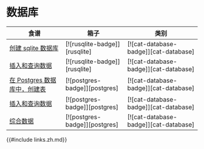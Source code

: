 # 数据库

| 食谱                                                      | 箱子                          | 类别                                  |
| --------------------------------------------------------- | ----------------------------- | ------------------------------------- |
| [创建 sqlite 数据库][ex-sqlite-initialization]            | [![rusqlite-badge]][rusqlite] | [![cat-database-badge]][cat-database] |
| [插入和查询数据][ex-sqlite-insert-select]                 | [![rusqlite-badge]][rusqlite] | [![cat-database-badge]][cat-database] |
| [在 Postgres 数据库中，创建表][ex-postgres-create-tables] | [![postgres-badge]][postgres] | [![cat-database-badge]][cat-database] |
| [插入和查询数据][ex-postgres-insert-query-data]           | [![postgres-badge]][postgres] | [![cat-database-badge]][cat-database] |
| [综合数据][ex-postgres-aggregate-data]                    | [![postgres-badge]][postgres] | [![cat-database-badge]][cat-database] |

[ex-sqlite-initialization]: database/sqlite.zh.html#create-a-sqlite-database
[ex-sqlite-insert-select]: database/sqlite.zh.html#insert-and-select-data
[ex-postgres-create-tables]: database/postgres.zh.html#create-tables-in-a-postgres-database
[ex-postgres-insert-query-data]: database/postgres.zh.html#insert-and-query-data
[ex-postgres-aggregate-data]: database/postgres.zh.html#aggregate-data

{{#include links.zh.md}}
